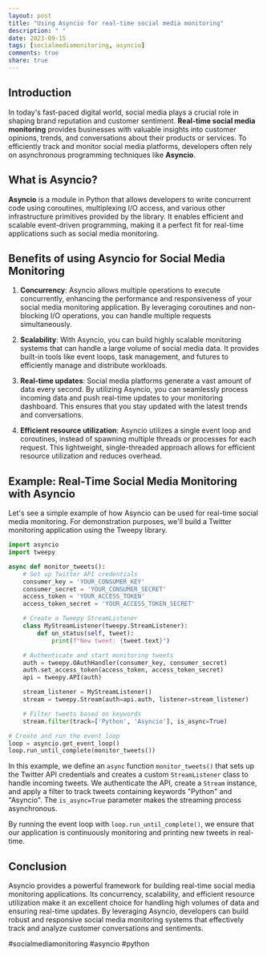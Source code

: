 ```yaml
---
layout: post
title: "Using Asyncio for real-time social media monitoring"
description: " "
date: 2023-09-15
tags: [socialmediamonitoring, asyncio]
comments: true
share: true
---
```


## Introduction

In today's fast-paced digital world, social media plays a crucial role in shaping brand reputation and customer sentiment. **Real-time social media monitoring** provides businesses with valuable insights into customer opinions, trends, and conversations about their products or services. To efficiently track and monitor social media platforms, developers often rely on asynchronous programming techniques like **Asyncio**.

## What is Asyncio?

**Asyncio** is a module in Python that allows developers to write concurrent code using coroutines, multiplexing I/O access, and various other infrastructure primitives provided by the library. It enables efficient and scalable event-driven programming, making it a perfect fit for real-time applications such as social media monitoring.

## Benefits of using Asyncio for Social Media Monitoring

1. **Concurrency**: Asyncio allows multiple operations to execute concurrently, enhancing the performance and responsiveness of your social media monitoring application. By leveraging coroutines and non-blocking I/O operations, you can handle multiple requests simultaneously.

2. **Scalability**: With Asyncio, you can build highly scalable monitoring systems that can handle a large volume of social media data. It provides built-in tools like event loops, task management, and futures to efficiently manage and distribute workloads.

3. **Real-time updates**: Social media platforms generate a vast amount of data every second. By utilizing Asyncio, you can seamlessly process incoming data and push real-time updates to your monitoring dashboard. This ensures that you stay updated with the latest trends and conversations.

4. **Efficient resource utilization**: Asyncio utilizes a single event loop and coroutines, instead of spawning multiple threads or processes for each request. This lightweight, single-threaded approach allows for efficient resource utilization and reduces overhead.

## Example: Real-Time Social Media Monitoring with Asyncio

Let's see a simple example of how Asyncio can be used for real-time social media monitoring. For demonstration purposes, we'll build a Twitter monitoring application using the Tweepy library.

```python
import asyncio
import tweepy

async def monitor_tweets():
    # Set up Twitter API credentials
    consumer_key = 'YOUR_CONSUMER_KEY'
    consumer_secret = 'YOUR_CONSUMER_SECRET'
    access_token = 'YOUR_ACCESS_TOKEN'
    access_token_secret = 'YOUR_ACCESS_TOKEN_SECRET'

    # Create a Tweepy StreamListener
    class MyStreamListener(tweepy.StreamListener):
        def on_status(self, tweet):
            print(f"New tweet: {tweet.text}")

    # Authenticate and start monitoring tweets
    auth = tweepy.OAuthHandler(consumer_key, consumer_secret)
    auth.set_access_token(access_token, access_token_secret)
    api = tweepy.API(auth)

    stream_listener = MyStreamListener()
    stream = tweepy.Stream(auth=api.auth, listener=stream_listener)

    # Filter tweets based on keywords
    stream.filter(track=['Python', 'Asyncio'], is_async=True)

# Create and run the event loop
loop = asyncio.get_event_loop()
loop.run_until_complete(monitor_tweets())
```

In this example, we define an `async` function `monitor_tweets()` that sets up the Twitter API credentials and creates a custom `StreamListener` class to handle incoming tweets. We authenticate the API, create a `Stream` instance, and apply a filter to track tweets containing keywords "Python" and "Asyncio". The `is_async=True` parameter makes the streaming process asynchronous.

By running the event loop with `loop.run_until_complete()`, we ensure that our application is continuously monitoring and printing new tweets in real-time.

## Conclusion

Asyncio provides a powerful framework for building real-time social media monitoring applications. Its concurrency, scalability, and efficient resource utilization make it an excellent choice for handling high volumes of data and ensuring real-time updates. By leveraging Asyncio, developers can build robust and responsive social media monitoring systems that effectively track and analyze customer conversations and sentiments.

#socialmediamonitoring #asyncio #python